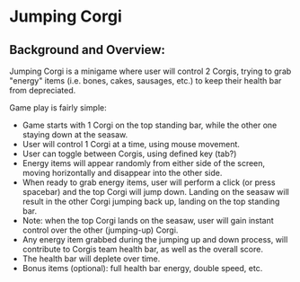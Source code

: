 # Jumping Corgi

## Background and Overview:

Jumping Corgi is a minigame where user will control 2 Corgis, trying to grab "energy" items (i.e. bones, cakes, sausages, etc.) to keep their health bar from depreciated.

Game play is fairly simple:

  * Game starts with 1 Corgi on the top standing bar, while the other one staying down at the seasaw.
  * User will control 1 Corgi at a time, using mouse movement.
  * User can toggle between Corgis, using defined key (tab?)
  * Energy items will appear randomly from either side of the screen, moving horizontally and disappear into the other side.
  * When ready to grab energy items, user will perform a click (or press spacebar) and the top Corgi will jump down. Landing on the seasaw will result in the other Corgi jumping back up, landing on the top standing bar.
  * Note: when the top Corgi lands on the seasaw, user will gain instant control over the other (jumping-up) Corgi.
  * Any energy item grabbed during the jumping up and down process, will contribute to Corgis team health bar, as well as the overall score.
  * The health bar will deplete over time.
  * Bonus items (optional): full health bar energy, double speed, etc. 
